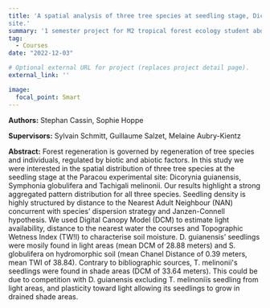 ```yaml
---
title: 'A spatial analysis of three tree species at seedling stage, Dicorynia guianensis, Tachigali melinonii and Symphonia globulifera on parcel 16 of Paracou experimental
site.'
summary: '1 semester project for M2 tropical forest ecology student about the regeneration conditions of Dicorynia guianensis, Tachigali melinonii and Symphonia globulifera.'
tag: 
  - Courses
date: "2022-12-03"

# Optional external URL for project (replaces project detail page).
external_link: ''

image:
  focal_point: Smart
---
```


**Authors:** Stephan Cassin, Sophie Hoppe

**Supervisors:** Sylvain Schmitt, Guillaume Salzet, Melaine Aubry-Kientz

**Abstract:** Forest regeneration is governed by regeneration of tree species and individuals, regulated by biotic and abiotic factors.
In this study we were interested in the spatial distribution of three tree species at the seedling stage at the Paracou
experimental site: Dicorynia guianensis, Symphonia globulifera and Tachigali melinonii. Our results highlight a strong
aggregated pattern distribution for all three species. Seedling density is highly structured by distance to the Nearest
Adult Neighbour (NAN) concurrent with species’ dispersion strategy and Janzen-Connell hypothesis. We used Digital
Canopy Model (DCM) to estimate light availability, distance to the nearest water the courses and Topographic Wetness
Index (TW!I) to characterise soil moisture. D. guianensis’ seedlings were mosily found in light areas (mean DCM of 28.88
meters) and S. globulifera on hydromorphic soil (mean Chanel Distance of 0.39 meters, mean TWI of 38.84). Contrary to
bibliographic sources, T. melinonii's seedlings were found in shade areas (DCM of 33.64 meters). This could be due to
competition with D. guianensis excluding T. melinoniïs seedling from light areas, and plasticity toward light allowing its
seedlings to grow in drained shade areas.
